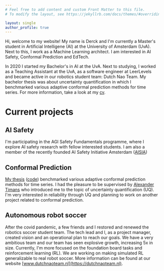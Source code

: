 ```yaml
---
# Feel free to add content and custom Front Matter to this file.
# To modify the layout, see https://jekyllrb.com/docs/themes/#overriding-theme-defaults

layout: single
author_profile: true
---
```

<!-- website icon
<link rel="icon" type="image/x-icon" href="/images/favicon.ico">

<a href="{{page.url}}" id="theme-toggle" onclick="modeSwitcher()" style="cursor: pointer;"></a>

-->

Hi, welcome to my website!
My name is Derck and I'm currently a Master's student in Artificial Intelligene (AI) at the University of Amsterdam (UvA). Next to this, I work as a Machine Learning architect. I am interested in AI Safety, Conformal Prediction and EdTech. 


In 2020 I started my Bachelor's in AI at the UvA. Next to studying, I worked as a Teaching Assistant at the UvA, as a software engineer at LeerLevels and became active in our robotics student team: Dutch Nao Team. My bachelor thesis was about uncertainty quantification in which I benchmarked various adaptive conformal prediction methods for time series. For more information, take a look at my [cv](../assets/share/cv_derckprinzhorn.pdf).

# Current projects

## AI Safety
I'm participating in the AGI Safety Fundamentals programme, where I explore AI safety research with fellow interested students. I am also a member of the recently founded AI Safety Initiative Amsterdam ([AISIA](https://aisafetyamsterdam.com/))


## Conformal Prediction
[My thesis](/assets/share/BScThesis_DerckPrinzhorn.pdf) ([code](https://github.com/dweprinz/Benchmarking-conformal-prediction-methods-for-time-series-regression)) benchmarked various adaptive conformal prediction methods for time series. I had the pleasure to be supervised by [Alexander Timans](https://www.linkedin.com/in/alexander-timans/) who introduced me to the topic of uncertainty quantification (UQ). I'm very interested in reliability through UQ and planning to work on another project related to conformal prediction.

## Autonomous robot soccer
After the covid pandemic, a few friends and I restored and renewed the robotics soccer student team. The tech lead and I, as a project manager, created vision and an operational plan to reach our goals. We have a very ambitious team and our team has seen explosive growth, increasing 5x in size. Currently, I'm more focused on the foundation board tasks and reinforcement learning (RL). We are working on making simulated RL generalizable to real robot soccer. More information can be found at our website [www.dutchnaoteam.nl](https://dutchnaoteam.nl).